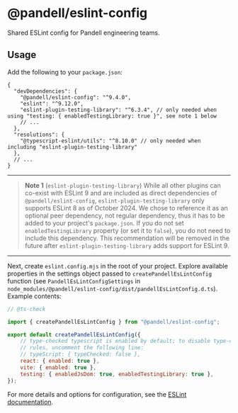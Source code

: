 # @pandell/eslint-config

Shared ESLint config for Pandell engineering teams.

## Usage

Add the following to your `package.json`:

```jsonc
{
  "devDependencies": {
    "@pandell/eslint-config": "^9.4.0",
    "eslint": "^9.12.0",
    "eslint-plugin-testing-library": "^6.3.4", // only needed when using "testing: { enabledTestingLibrary: true }", see note 1 below
    // ...
  },
  "resolutions": {
    "@typescript-eslint/utils": "^8.10.0" // only needed when including "eslint-plugin-testing-library"
  },
  // ...
}
```

---

> **Note 1** (`eslint-plugin-testing-library`) While all other plugins can co-exist with ESLint 9 and
are included as direct dependencies of `@pandell/eslint-config`, `eslint-plugin-testing-library` only
supports ESLint 8 as of October 2024. We chose to reference it as an optional peer dependency, not regular
dependency, thus it has to be added to your project's `package.json`. If you do not set
`enabledTestingLibrary` property (or set it to `false`), you do not need to include this dependency.
This recommendation will be removed in the future after `eslint-plugin-testing-library`
adds support for ESLint 9.

---

Next, create `eslint.config.mjs` in the root of your project. Explore available properties
in the settings object passed to `createPandellEsLintConfig` function (see `PandellEsLintConfigSettings`
in `node_modules/@pandell/eslint-config/dist/pandellEsLintConfig.d.ts`). Example contents:

```js
// @ts-check

import { createPandellEsLintConfig } from "@pandell/eslint-config";

export default createPandellEsLintConfig({
    // type-checked typescript is enabled by default; to disable type-checking
    // rules, uncomment the following line:
    // typeScript: { typeChecked: false },
    react: { enabled: true },
    vite: { enabled: true },
    testing: { enabledJsDom: true, enabledTestingLibrary: true },
});
```

For more details and options for configuration, see the [ESLint documentation](https://eslint.org/docs/user-guide/configuring/).
